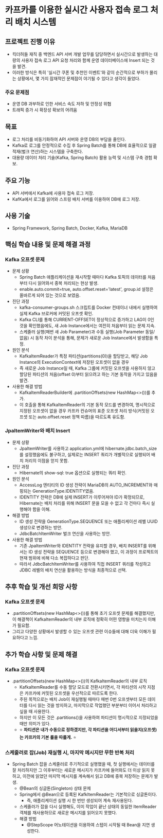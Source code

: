 # 카프카를 이용한 실시간 사용자 접속 로그 처리 배치 시스템

## 프로젝트 진행 이유
- 킥더허들 재직 중 백엔드 API 서버 개발 업무를 담당하면서 실시간으로 발생하는 대량의 사용자 접속 로그 API 요청 처리와 함께 운영 데이터베이스에 Insert 되는 것을 발견.
- 이러한 방식은 특히 '실시간 쿠폰 및 추천인 이벤트'와 같이 순간적으로 부하가 몰리는 상황에서, 몇 가지 잠재적인 문제점이 야기될 수 있다고 생각이 들었다.
### 주요 문제점
- 운영 DB 과부하로 인한 서비스 속도 저하 및 안정성 위협
- 트래픽 증가 시 확장성 확보의 어려움

## 목표
- 로그 처리를 비동기화하여 API 서버와 운영 DB의 부담을 줄인다.
- Kafka로 로그를 안정적으로 수집 후 Spring Batch를 통해 DB에 효율적으로 일괄 적재(벌크 연산)하는 시스템을 구축한다.
- 대용량 데이터 처리 기술(Kafka, Spring Batch) 활용 능력 및 시스템 구축 경험 확보.


## 주요 기능
- API 서버에서 Kafka에 사용자 접속 로그 저장.
- KafKa에서 로그를 읽어와 스프링 배치 서버를 이용하여 DB에 로그 저장.


## 사용 기술
- Spring Framework, Spring Batch, Docker, Kafka, MariaDB


## 핵심 학습 내용 및 문제 해결 과정
### Kafka 오프셋 문제
- 문제 상황
  - Spring Batch 애플리케이션을 재시작할 때마다 Kafka 토픽의 데이터를 처음부터 다시 읽어와서 중복 처리되는 현상 발생. 
  - enable.auto.commit=true, auto.offset.reset='latest', group.id 설정은 올바르게 되어 있는 것으로 보였음.
- 진단 과정
  - kafka-consumer-groups.sh 스크립트를 Docker 컨테이너 내에서 실행하여 실제 Kafka 브로커에 커밋된 오프셋 확인.
  - Kafka CLI를 통해 CURRENT-OFFSET이 정상적으로 증가하고 LAG이 0인 것을 확인했음에도, 새 Job Instance에서는 여전히 처음부터 읽는 문제 지속. 
  - 스케줄러 실행(매번 새 Job Parameter)과 수동 실행(Job Parameter 동일/없음) 시 동작 차이 분석을 통해, 문제가 새로운 Job Instance에서 발생함을 특정.
- 원인 분석
  - KafkaItemReader가 특정 파티션(partitions(0))을 할당받고, 해당 Job Instance의 ExecutionContext에 저장된 오프셋이 없을 경우 
  - 즉 새로운 Job Instance일 때, Kafka 그룹에 커밋된 오프셋을 사용하지 않고 할당된 파티션의 처음(offset 0)부터 읽으려고 하는 기본 동작을 가지고 있음을 발견.
- 사용한 해결 방법
  - KafkaItemReaderBuilder에 .partitionOffsets(new HashMap<>())를 추가. 
  - 이 호출을 통해 KafkaItemReader의 기본 동작 모드를 변경하여, 명시적으로 지정된 오프셋이 없을 경우 카프카 컨슈머의 표준 오프셋 처리 방식(커밋된 오프셋 또는 auto.offset.reset 정책 따름)을 따르도록 유도함.

### JpaItemWriter와 배치 Insert
- 문제 상황
  - JpaItemWriter를 사용하고 application.yml에 hibernate.jdbc.batch_size를 설정했음에도 불구하고, 실제로는 INSERT 쿼리가 개별적으로 실행되어 배치 처리의 이점을 얻지 못함.
- 진단 과정
  - Hibernate의 show-sql: true 옵션으로 실행되는 쿼리 확인.
- 원인 분석
  - AccessLog 엔티티의 ID 생성 전략이 MariaDB의 AUTO_INCREMENT와 매핑되는 GenerationType.IDENTITY였음.
  - IDENTITY 전략은 DB에 실제 INSERT가 이루어져야 ID가 확정되므로, Hibernate는 배치 처리를 위해 INSERT 문을 모을 수 없고 각 건마다 즉시 실행해야 함을 이해.
- 해결 방법
  - ID 생성 전략을 GenerationType.SEQUENCE 또는 애플리케이션 레벨 UUID 생성으로 변경하는 방안.
  - JdbcBatchItemWriter 벌크 연산을 사용하는 방안.
- 사용한 해결 방법
  - 기존 JpaItemWriter와 IDENTITY 전략을 유지할 경우, 배치 INSERT를 위해서는 ID 생성 전략을 SEQUENCE 등으로 변경해야 했고, 이 과정이 프로젝트의 현재 범위에 비해 다소 복잡하다고 판단.
  - 따라서 JdbcBatchItemWriter를 사용하여 직접 INSERT 쿼리를 작성하고 JDBC 레벨의 배치 연산을 활용하는 방식을 최종적으로 선택.


## 추후 학습 및 개선 희망 사항
### Kafka 오프셋 문제
- .partitionOffsets(new HashMap<>())를 통해 초기 오프셋 문제를 해결했지만, 이 해결책이 KafkaItemReader의 내부 로직에 정확히 어떤 영향을 미치는지 이해가 필요함.
- 그리고 다양한 상황에서 발생할 수 있는 오프셋 관련 이슈들에 대해 더욱 이해가 필요하다고 느낌.

## 추가 학습 사항 및 문제 해결
### Kafka 오프셋 문제
- .partitionOffsets(new HashMap<>())의 KafkaItemReader의 내부 로직
  - KafkaItemReader를 수동 할당 모드로 전환시키면서, 각 파티션의 시작 지점은 카프카에 커밋된 오프셋을 우선적으로 따르도록 한다.
  - 주된 목적으로는 배치 Job이 재실행될 때마다 매번 0번 오프셋부터 모든 데이터를 다시 읽는 것을 방지하고, 마지막으로 작업했던 부분부터 이어서 처리하고 싶을 때 사용한다.
  - 하지만 이 모든 것은 .partitions()을 사용하여 파티션이 명시적으로 지정되었을 때만 의미가 있다.
  - ⭐️ **파티션은 내가 수동으로 정하겠지만, 각 파티션을 어디서부터 읽을지(오프셋)는 카프카의 기본 룰을 따를게.** ⭐️

### 스케줄러로 잡(Job) 재실행 시, 마지막 메시지만 무한 반복 처리
- Spring Batch 잡을 스케줄러로 주기적으로 실행했을 때, 첫 실행에서는 데이터를 잘 처리하지만 그 이후부터는 새로운 메시지가 카프카에 들어와도 더 이상 읽지 못하고, 이전에 읽었던 마지막 메시지를 계속해서 읽고 DB에 중복 저장하는 문제가 발생.
  - @Bean의 싱글톤(Singleton) 상태 문제
  - Spring에서 @Bean으로 등록된 KafkItemReader는 기본적으로 싱글톤이다.
    - 즉, 애플리케이션 실행 시 한 번만 생성되어 계속 재사용된다.
  - 스케줄러가 잡을 다시 실행해도, 이미 작업이 끝난 상태의 동일한 ItemReader 객체를 재사용하므로 새로운 메시지를 읽어오지 못했다.
  - 해결 방법
    - @StepScope 어노테이션을 이용하여 스텝이 시작될 때 Bean을 지연 생성한다.

